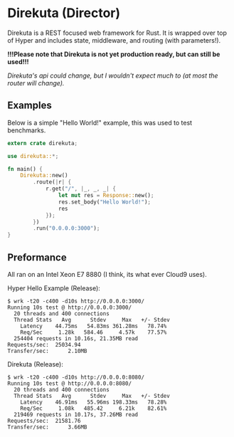 # Direkuta (Director)

Direkuta is a REST focused web framework for Rust. It is wrapped over top of Hyper and includes state, middleware, and routing (with parameters!).

**!!!Please note that Direkuta is not yet production ready, but can still be used!!!**

*Direkuta's api could change, but I wouldn't expect much to (at most the router will change).*

## Examples
Below is a simple "Hello World!" example, this was used to test benchmarks.

```rust
extern crate direkuta;

use direkuta::*;

fn main() {
    Direkuta::new()
        .route(|r| {
            r.get("/", |_, _, _| {
                let mut res = Response::new();
                res.set_body("Hello World!");
                res
            });
        })
        .run("0.0.0.0:3000");
}
```

## Preformance
All ran on an Intel Xeon E7 8880 (I think, its what ever Cloud9 uses).

Hyper Hello Example (Release):
```
$ wrk -t20 -c400 -d10s http://0.0.0.0:3000/
Running 10s test @ http://0.0.0.0:3000/
  20 threads and 400 connections
  Thread Stats   Avg      Stdev     Max   +/- Stdev
    Latency    44.75ms   54.83ms 361.28ms   78.74%
    Req/Sec     1.28k   584.46     4.57k    77.57%
  254404 requests in 10.16s, 21.35MB read
Requests/sec:  25034.94
Transfer/sec:      2.10MB
```

Direkuta (Release):
```
$ wrk -t20 -c400 -d10s http://0.0.0.0:8080/
Running 10s test @ http://0.0.0.0:8080/
  20 threads and 400 connections
  Thread Stats   Avg      Stdev     Max   +/- Stdev
    Latency    46.91ms   55.96ms 198.33ms   78.28%
    Req/Sec     1.08k   485.42     6.21k    82.61%
  219469 requests in 10.17s, 37.26MB read
Requests/sec:  21581.76
Transfer/sec:      3.66MB
```
